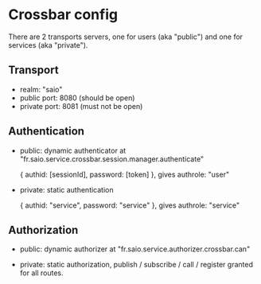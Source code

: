 Crossbar config
===============
There are 2 transports servers, one for users (aka "public") and one for services (aka "private").

Transport
---------

* realm: "saio"
* public port: 8080 (should be open)
* private port: 8081 (must not be open)

Authentication
--------------

* public: dynamic authenticator at "fr.saio.service.crossbar.session.manager.authenticate"

	{ authid: [sessionId], password: [token] }, gives authrole: "user"

* private: static authentication

	{ authid: "service", password: "service" }, gives authrole: "service"

Authorization
-------------

* public: dynamic authorizer at "fr.saio.service.authorizer.crossbar.can"

* private: static authorization, publish / subscribe / call / register granted for all routes.
